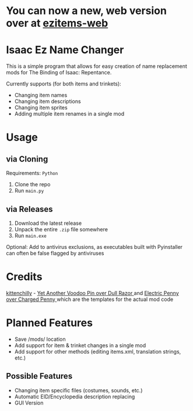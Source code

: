 # You can now a new, web version over at [ezitems-web](https://github.com/ddeeddii/ezitems-web)

# Isaac Ez Name Changer
This is a simple program that allows for easy creation of name replacement mods for The Binding of Isaac: Repentance.
 
Currently supports (for both items and trinkets): 
- Changing item names
- Changing item descriptions
- Changing item sprites
- Adding multiple item renames in a single mod

# Usage
## via Cloning
Requirements: `Python`
1. Clone the repo
2. Run `main.py`

## via Releases
1. Download the latest release
2. Unpack the entire `.zip` file somewhere
3. Run `main.exe`

Optional: Add to antivirus exclusions, as executables built with Pyinstaller can often be false flagged by antiviruses

# Credits
[kittenchilly](https://github.com/kittenchilly) - [Yet Another Voodoo Pin over Dull Razor
](https://steamcommunity.com/sharedfiles/filedetails/?id=2586699693) and [Electric Penny over Charged Penny
](https://steamcommunity.com/sharedfiles/filedetails/?id=2606524433) which are the templates for the actual mod code

# Planned Features
- Save /mods/ location
- Add support for item & trinket changes in a single mod
- Add support for other methods (editing items.xml, translation strings, etc.)

## Possible Features
- Changing item specific files (costumes, sounds, etc.)
- Automatic EID/Encyclopedia description replacing 
- GUI Version

